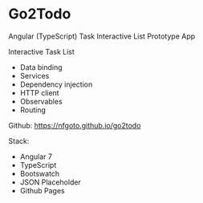 # Go2Todo

Angular (TypeScript) Task Interactive List Prototype App

Interactive Task List

- Data binding
- Services
- Dependency injection
- HTTP client
- Observables
- Routing

Github: https://nfgoto.github.io/go2todo 

Stack:
- Angular 7
- TypeScript
- Bootswatch
- JSON Placeholder
- Github Pages